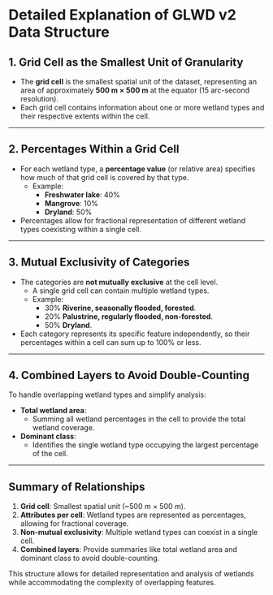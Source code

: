 # Detailed Explanation of GLWD v2 Data Structure

## 1. **Grid Cell as the Smallest Unit of Granularity**
- The **grid cell** is the smallest spatial unit of the dataset, representing an area of approximately **500 m × 500 m** at the equator (15 arc-second resolution).
- Each grid cell contains information about one or more wetland types and their respective extents within the cell.

---

## 2. **Percentages Within a Grid Cell**
- For each wetland type, a **percentage value** (or relative area) specifies how much of that grid cell is covered by that type.
  - Example:
    - **Freshwater lake**: 40%
    - **Mangrove**: 10%
    - **Dryland**: 50%
- Percentages allow for fractional representation of different wetland types coexisting within a single cell.

---

## 3. **Mutual Exclusivity of Categories**
- The categories are **not mutually exclusive** at the cell level.
  - A single grid cell can contain multiple wetland types.
  - Example:
    - 30% **Riverine, seasonally flooded, forested**.
    - 20% **Palustrine, regularly flooded, non-forested**.
    - 50% **Dryland**.
- Each category represents its specific feature independently, so their percentages within a cell can sum up to 100% or less.

---

## 4. **Combined Layers to Avoid Double-Counting**
To handle overlapping wetland types and simplify analysis:
- **Total wetland area**:
  - Summing all wetland percentages in the cell to provide the total wetland coverage.
- **Dominant class**:
  - Identifies the single wetland type occupying the largest percentage of the cell.

---

## Summary of Relationships
1. **Grid cell**: Smallest spatial unit (~500 m × 500 m).
2. **Attributes per cell**: Wetland types are represented as percentages, allowing for fractional coverage.
3. **Non-mutual exclusivity**: Multiple wetland types can coexist in a single cell.
4. **Combined layers**: Provide summaries like total wetland area and dominant class to avoid double-counting.

This structure allows for detailed representation and analysis of wetlands while accommodating the complexity of overlapping features.
